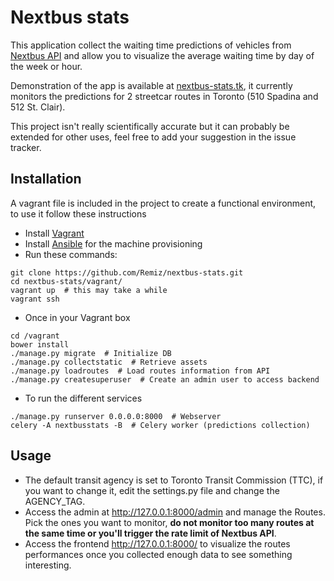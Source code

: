 # Nextbus stats

This application collect the waiting time predictions of vehicles from [Nextbus API](http://www.nextbus.com/) and allow you to visualize the average waiting time by day of the week or hour.

Demonstration of the app is available at [nextbus-stats.tk](http://nextbus-stats.tk), it currently monitors the predictions for 2 streetcar routes in Toronto (510 Spadina and 512 St. Clair).

This project isn't really scientifically accurate but it can probably be extended for other uses, feel free to add your suggestion in the issue tracker.

## Installation

A vagrant file is included in the project to create a functional environment, to use it follow these instructions

- Install [Vagrant](https://www.vagrantup.com/docs/installation/)
- Install [Ansible](http://docs.ansible.com/ansible/intro_installation.html) for the machine provisioning
- Run these commands:
```
git clone https://github.com/Remiz/nextbus-stats.git
cd nextbus-stats/vagrant/
vagrant up  # this may take a while
vagrant ssh
```
- Once in your Vagrant box
```
cd /vagrant
bower install
./manage.py migrate  # Initialize DB
./manage.py collectstatic  # Retrieve assets
./manage.py loadroutes  # Load routes information from API
./manage.py createsuperuser  # Create an admin user to access backend
```
- To run the different services
```
./manage.py runserver 0.0.0.0:8000  # Webserver
celery -A nextbusstats -B  # Celery worker (predictions collection)
```

## Usage

- The default transit agency is set to Toronto Transit Commission (TTC), if you want to change it, edit the settings.py file and change the AGENCY_TAG.
- Access the admin at http://127.0.0.1:8000/admin and manage the Routes. Pick the ones you want to monitor, **do not monitor too many routes at the same time or you'll trigger the rate limit of Nextbus API**.
- Access the frontend http://127.0.0.1:8000/ to visualize the routes performances once you collected enough data to see something interesting.
